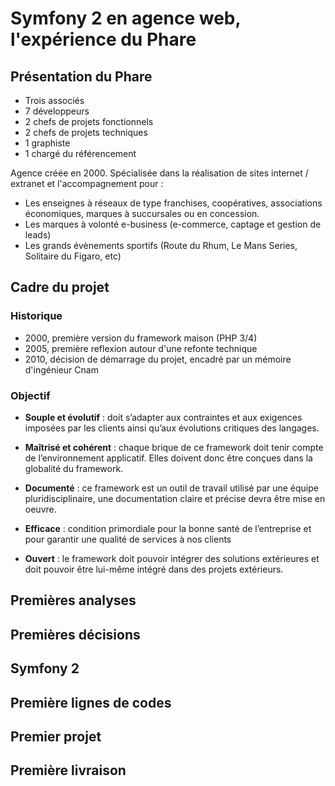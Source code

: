 # Symfony 2 en agence web, l'expérience du Phare

## Présentation du Phare

 - Trois associés  
 - 7 développeurs
 - 2 chefs de projets fonctionnels
 - 2 chefs de projets techniques
 - 1 graphiste
 - 1 chargé du référencement

Agence créée en 2000. Spécialisée dans la réalisation de sites internet / extranet et l'accompagnement pour :

 - Les enseignes à réseaux de type franchises, coopératives, associations économiques, marques à succursales ou en concession.
 - Les marques à volonté e-business (e-commerce, captage et gestion de leads)
 - Les grands évènements sportifs (Route du Rhum, Le Mans Series, Solitaire du Figaro, etc)

## Cadre du projet

### Historique

 - 2000, première version du framework maison (PHP 3/4)
 - 2005, première reflexion autour d'une refonte technique 
 - 2010, décision de démarrage du projet, encadré par un mémoire d'ingénieur Cnam

### Objectif

 - **Souple et évolutif** : doit s’adapter aux contraintes et aux exigences imposées par les clients ainsi qu’aux évolutions critiques des langages.

 - **Maîtrisé et cohérent** : chaque brique de ce framework doit tenir compte de l’environnement applicatif. Elles doivent donc être conçues dans la globalité du framework.

 - **Documenté** : ce framework est un outil de travail utilisé par une équipe pluridisciplinaire, une documentation claire et précise devra être mise en oeuvre. 
 
 - **Efficace** : condition primordiale pour la bonne santé de l’entreprise et pour garantir une qualité de services à nos clients
 
 - **Ouvert** : le framework doit pouvoir intégrer des solutions extérieures et doit pouvoir être lui-même intégré dans des projets extérieurs.


## Premières analyses

## Premières décisions

## Symfony 2

## Première lignes de codes

## Premier projet

## Première livraison
